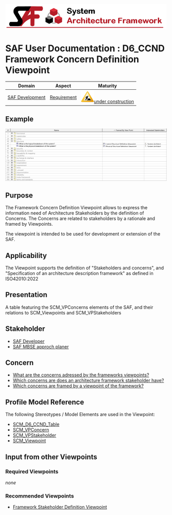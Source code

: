 ![System Architecture Framework](../diagrams/Banner_SAF.png)
# SAF User Documentation : **D6_CCND** Framework Concern Definition Viewpoint
|**Domain**|**Aspect**|**Maturity**|
| --- | --- | --- |
|[SAF Development](../domains.md#Domain-SAF-Development)|[Requirement](../aspects.md#Aspect-Requirement)|![Under Construction](../diagrams/Under_construction_icon-yellow.svg )[under construction](../using-saf/maturity.md#under-construction)|
## Example
![Framework-Concern-Definition-Viewpoint-primary-example.svg](../diagrams/vp-examples/Framework-Concern-Definition-Viewpoint-primary-example.svg)
## Purpose
The Framework Concern Definition Viewpoint allows to express the information need of Architecture Stakeholders by the definition of Concerns. The Concerns are related to stakeholders by a rationale and framed by Viewpoints.

The viewpoint is intended to be used for development or extension of the SAF.

## Applicability
The Viewpoint supports the definition of  "Stakeholders and concerns",  and  "Specification of an architecture description framework" as defined in ISO42010:2022
## Presentation
A table featuring the SCM_VPConcerns elements of the SAF, and their relations to SCM_Viewpoints and SCM_VPStakeholders

## Stakeholder
* [SAF Developer](../stakeholders.md#SAF-Developer)
* [SAF MBSE approch planer](../stakeholders.md#SAF-MBSE-approch-planer)
## Concern
* [What are the concerns adressed by the frameworks viewpoints?](../concerns.md#_2024x_26f0132_1719129886772_493463_14747)
* [Which concerns are does an architecture framework stakeholder have?](../concerns.md#_2024x_26f0132_1719129962342_738625_14755)
* [Which concerns are framed by a viewpoint of the framework?](../concerns.md#_2024x_26f0132_1719130076292_184990_14761)
## Profile Model Reference
The following Stereotypes / Model Elements are used in the Viewpoint:
* [SCM_D6_CCND_Table](../stereotypes.md#scm_d6_ccnd_table)
* [SCM_VPConcern](../stereotypes.md#scm_vpconcern)
* [SCM_VPStakeholder](../stereotypes.md#scm_vpstakeholder)
* [SCM_Viewpoint](../stereotypes.md#scm_viewpoint)
## Input from other Viewpoints
### Required Viewpoints
*none*
### Recommended Viewpoints
* [Framework Stakeholder Definition Viewpoint](Framework-Stakeholder-Definition-Viewpoint.md)
